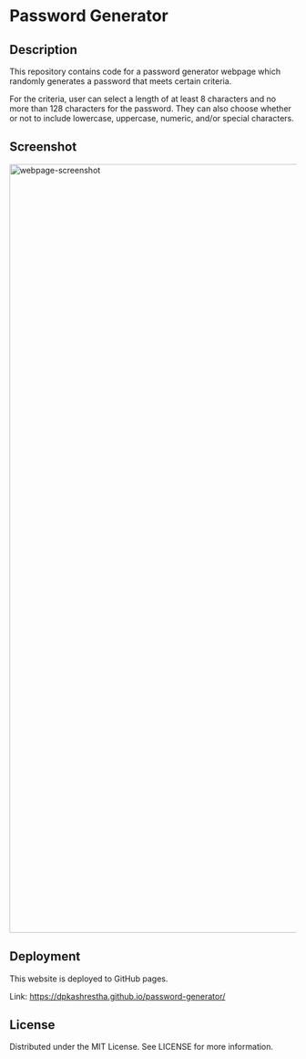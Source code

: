 # Password Generator

## Description
This repository contains code for a password generator webpage which randomly generates a password that meets certain criteria.

For the criteria, user can select a length of at least 8 characters and no more than 128 characters for the password. They can also choose whether or not to include lowercase, uppercase, numeric, and/or special characters.

## Screenshot
<img width="1347" alt="webpage-screenshot" src="https://github.com/dpkashrestha/password-generator/assets/142865374/a9558db3-2956-492b-ba3f-7d8038f13376">

## Deployment
This website is deployed to GitHub pages. 

Link: https://dpkashrestha.github.io/password-generator/


## License
Distributed under the MIT License. See LICENSE for more information.
